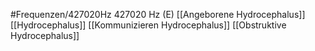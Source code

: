 #Frequenzen/427020Hz
427020 Hz (E)
[[Angeborene Hydrocephalus]]
[[Hydrocephalus]]
[[Kommunizieren Hydrocephalus]]
[[Obstruktive Hydrocephalus]]
